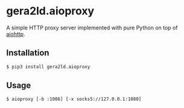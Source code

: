 # gera2ld.aioproxy

A simple HTTP proxy server implemented with pure Python on top of [aiohttp](https://aiohttp.readthedocs.io/).

## Installation

```sh
$ pip3 install gera2ld.aioproxy
```

## Usage

```sh
$ aioproxy [-b :1086] [-x socks5://127.0.0.1:1080]
```
